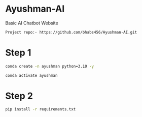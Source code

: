 # Ayushman-AI
Basic AI Chatbot Website 


```bash 
Project repo:- https://github.com/bhabs456/Ayushman-AI.git
```

# Step 1

```bash
conda create -n ayushman python=3.10 -y
```

```bash
conda activate ayushman
```

# Step 2

```bash
pip install -r requirements.txt
```
